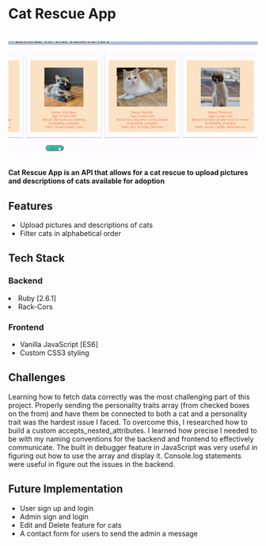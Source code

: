 <h1> Cat Rescue App <h1/>
  
  ![Demo](https://github.com/amyanne/cat-api/blob/master/Demo/demo.gif)

<h4> Cat Rescue App is an API that allows for a cat rescue to upload pictures and descriptions of cats available for adoption </h4>
<h2> Features </h2> 
<ul>
  <li>Upload pictures and descriptions of cats</li>
  <li>Filter cats in alphabetical order</li>
</ul>
<h2> Tech Stack </h2>
<h3> Backend </h3
<ul>
  <li>Ruby [2.6.1]</li>
  <li>Rack-Cors</li>
</ul>
<h3> Frontend </h3>
<ul>
  <li>Vanilla JavaScript [ES6]</li>
  <li>Custom CSS3 styling</li>
</ul>
<h2> Challenges </h2>
Learning how to fetch data correctly was the most challenging part of this project. Properly sending the personality traits array (from checked boxes on the from) and have them be connected to both a cat and a personality trait was the hardest issue I faced. To overcome this, I researched how to build a custom accepts_nested_attributes. I learned how precise I needed to be with my naming conventions for the backend and frontend to effectively communicate. The built in debugger feature in JavaScript was very useful in figuring out how to use the array and display it. Console.log statements were useful in figure out the issues in the backend. 
<h2> Future Implementation </h2>

<ul>
  <li>User sign up and login</li>
  <li>Admin sign and login</li>
  <li>Edit and Delete feature for cats</li>
  <li>A contact form for users to send the admin a message</li>
</ul>
